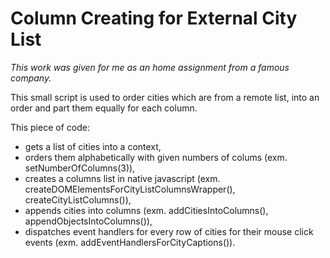 Column Creating for External City List
=============================

<i>This work was given for me as an home assignment from a famous company.</i>

This small script is used to order cities which are from a remote list, into an order and part them equally for each column.

This piece of code:

<ul>
	<li>gets a list of cities into a context,</li>
	<li>orders them alphabetically with given numbers of colums (exm. setNumberOfColumns(3)),</li>
	<li>creates a columns list in native javascript (exm. createDOMElementsForCityListColumnsWrapper(), createCityListColumns()),</li>
	<li>appends cities into columns (exm. addCitiesIntoColumns(), appendObjectsIntoColumns()),</li>
	<li>dispatches event handlers for every row of cities for their mouse click events (exm. addEventHandlersForCityCaptions()).</li>
</ul>